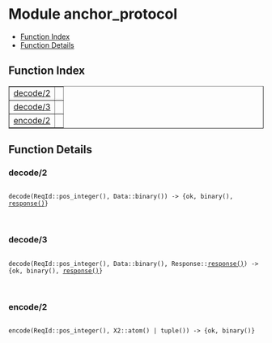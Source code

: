 

# Module anchor_protocol #
* [Function Index](#index)
* [Function Details](#functions)


<a name="index"></a>

## Function Index ##


<table width="100%" border="1" cellspacing="0" cellpadding="2" summary="function index"><tr><td valign="top"><a href="#decode-2">decode/2</a></td><td></td></tr><tr><td valign="top"><a href="#decode-3">decode/3</a></td><td></td></tr><tr><td valign="top"><a href="#encode-2">encode/2</a></td><td></td></tr></table>


<a name="functions"></a>

## Function Details ##

<a name="decode-2"></a>

### decode/2 ###


<pre><code>
decode(ReqId::pos_integer(), Data::binary()) -&gt; {ok, binary(), <a href="#type-response">response()</a>}
</code></pre>
<br />


<a name="decode-3"></a>

### decode/3 ###


<pre><code>
decode(ReqId::pos_integer(), Data::binary(), Response::<a href="#type-response">response()</a>) -&gt; {ok, binary(), <a href="#type-response">response()</a>}
</code></pre>
<br />


<a name="encode-2"></a>

### encode/2 ###


<pre><code>
encode(ReqId::pos_integer(), X2::atom() | tuple()) -&gt; {ok, binary()}
</code></pre>
<br />


